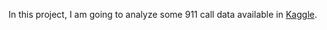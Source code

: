 In this project, I am going to analyze some 911 call data available in [Kaggle](https://www.kaggle.com/mchirico/montcoalert).
